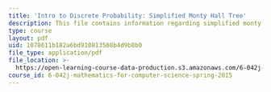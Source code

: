 ```yaml
---
title: 'Intro to Discrete Probability: Simplified Monty Hall Tree'
description: This file contains information regarding simplified monty hall tree.
type: course
layout: pdf
uid: 1078611b182a6bd910813508b4d9b8b0
file_type: application/pdf
file_location: >-
  https://open-learning-course-data-production.s3.amazonaws.com/6-042j-mathematics-for-computer-science-spring-2015/1078611b182a6bd910813508b4d9b8b0_MIT6_042JS15_SmplifiedMonty.pdf
course_id: 6-042j-mathematics-for-computer-science-spring-2015
---
```

